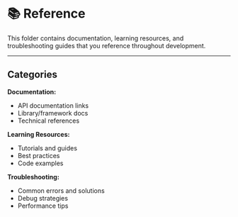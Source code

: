 # 📚 Reference

This folder contains documentation, learning resources, and troubleshooting guides that you reference throughout development.

---

## Categories

**Documentation:**

- API documentation links
- Library/framework docs
- Technical references

**Learning Resources:**

- Tutorials and guides
- Best practices
- Code examples

**Troubleshooting:**

- Common errors and solutions
- Debug strategies
- Performance tips
